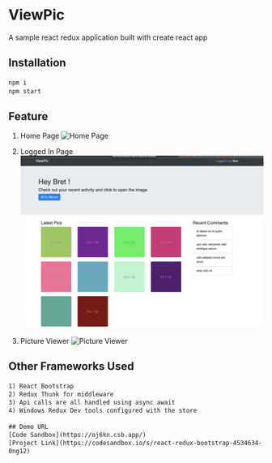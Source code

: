 # ViewPic 

A sample react redux application built with create react app

## Installation

```bash
npm i 
npm start
```

## Feature 

1) Home Page
![Home Page](homePage.jpg?raw=true "Title")


2) Logged In Page
![Logged In Page](LoggedIn.png?raw=true "Title")


3) Picture Viewer
![Picture Viewer](picViewer.jpg?raw=true "Title")

## Other Frameworks Used 

```
1) React Bootstrap
2) Redux Thunk for middleware
3) Api calls are all handled using async await
4) Windows Redux Dev tools configured with the store

## Demo URL
[Code Sandbox](https://oj6kn.csb.app/)
[Project Link](https://codesandbox.io/s/react-redux-bootstrap-4534634-0ng12)